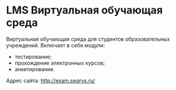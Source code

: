 LMS Виртуальная обучающая среда
=======

Виртуальная обучающая среда для студентов образовательных учреждений.
Включает в себя модули:
  - тестирование;
  - прохождение электронных курсов;
  - анкетирование.

Адрес сайта: http://exam.segrys.ru/
